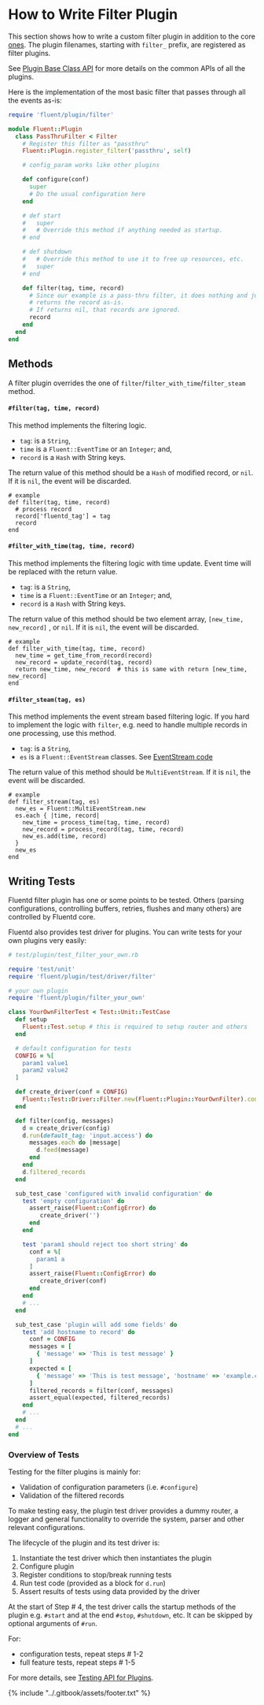# How to Write Filter Plugin

This section shows how to write a custom filter plugin in addition to the core [ones](../filter/). The plugin filenames, starting with `filter_` prefix, are registered as filter plugins.

See [Plugin Base Class API](api-plugin-base.md) for more details on the common APIs of all the plugins.

Here is the implementation of the most basic filter that passes through all the events as-is:

```ruby
require 'fluent/plugin/filter'

module Fluent::Plugin
  class PassThruFilter < Filter
    # Register this filter as "passthru"
    Fluent::Plugin.register_filter('passthru', self)

    # config_param works like other plugins

    def configure(conf)
      super
      # Do the usual configuration here
    end

    # def start
    #   super
    #   # Override this method if anything needed as startup.
    # end

    # def shutdown
    #   # Override this method to use it to free up resources, etc.
    #   super
    # end

    def filter(tag, time, record)
      # Since our example is a pass-thru filter, it does nothing and just
      # returns the record as-is.
      # If returns nil, that records are ignored.
      record
    end
  end
end
```

## Methods

A filter plugin overrides the one of `filter`/`filter_with_time`/`filter_steam` method.

#### `#filter(tag, time, record)`

This method implements the filtering logic.

* `tag`: is a `String`,
* `time` is a `Fluent::EventTime` or an `Integer`; and,
* `record` is a `Hash` with String keys.

The return value of this method should be a `Hash` of modified record, or `nil`. If it is `nil`, the event will be discarded.

```text
# example
def filter(tag, time, record)
  # process record
  record['fluentd_tag'] = tag
  record
end
```

#### `#filter_with_time(tag, time, record)`

This method implements the filtering logic with time update. Event time will be replaced with the return value.

* `tag`: is a `String`,
* `time` is a `Fluent::EventTime` or an `Integer`; and,
* `record` is a `Hash` with String keys.

The return value of this method should be two element array, `[new_time, new_record]` , or `nil`. If it is `nil`, the event will be discarded.

```text
# example
def filter_with_time(tag, time, record)
  new_time = get_time_from_record(record)
  new_record = update_record(tag, record)
  return new_time, new_record  # this is same with return [new_time, new_record]
end
```

#### `#filter_steam(tag, es)`

This method implements the event stream based filtering logic. If you hard to implement the logic with `filter`, e.g. need to handle multiple records in one processing, use this method.

* `tag`: is a `String`,
* `es` is a `Fluent::EventStream` classes. See [EventStream code](https://github.com/fluent/fluentd/blob/master/lib/fluent/event.rb)

The return value of this method should be `MultiEventStream`. If it is `nil`, the event will be discarded.

```text
# example
def filter_stream(tag, es)
  new_es = Fluent::MultiEventStream.new
  es.each { |time, record|
    new_time = process_time(tag, time, record)
    new_record = process_record(tag, time, record)
    new_es.add(time, record)
  }
  new_es
end
```

## Writing Tests

Fluentd filter plugin has one or some points to be tested. Others \(parsing configurations, controlling buffers, retries, flushes and many others\) are controlled by Fluentd core.

Fluentd also provides test driver for plugins. You can write tests for your own plugins very easily:

```ruby
# test/plugin/test_filter_your_own.rb

require 'test/unit'
require 'fluent/plugin/test/driver/filter'

# your own plugin
require 'fluent/plugin/filter_your_own'

class YourOwnFilterTest < Test::Unit::TestCase
  def setup
    Fluent::Test.setup # this is required to setup router and others
  end

  # default configuration for tests
  CONFIG = %[
    param1 value1
    param2 value2
  ]

  def create_driver(conf = CONFIG)
    Fluent::Test::Driver::Filter.new(Fluent::Plugin::YourOwnFilter).configure(conf)
  end

  def filter(config, messages)
    d = create_driver(config)
    d.run(default_tag: 'input.access') do
      messages.each do |message|
        d.feed(message)
      end
    end
    d.filtered_records
  end

  sub_test_case 'configured with invalid configuration' do
    test 'empty configuration' do
      assert_raise(Fluent::ConfigError) do
         create_driver('')
      end
    end

    test 'param1 should reject too short string' do
      conf = %[
        param1 a
      ]
      assert_raise(Fluent::ConfigError) do
         create_driver(conf)
      end
    end
    # ...
  end

  sub_test_case 'plugin will add some fields' do
    test 'add hostname to record' do
      conf = CONFIG
      messages = [
        { 'message' => 'This is test message' }
      ]
      expected = [
        { 'message' => 'This is test message', 'hostname' => 'example.com' }
      ]
      filtered_records = filter(conf, messages)
      assert_equal(expected, filtered_records)
    end
    # ...
  end
  # ...
end
```

### Overview of Tests

Testing for the filter plugins is mainly for:

* Validation of configuration parameters \(i.e. `#configure`\)
* Validation of the filtered records

To make testing easy, the plugin test driver provides a dummy router, a logger and general functionality to override the system, parser and other relevant configurations.

The lifecycle of the plugin and its test driver is:

1. Instantiate the test driver which then instantiates the plugin
2. Configure plugin
3. Register conditions to stop/break running tests
4. Run test code \(provided as a block for `d.run`\)
5. Assert results of tests using data provided by the driver

At the start of Step \# 4, the test driver calls the startup methods of the plugin e.g. `#start` and at the end `#stop`, `#shutdown`, etc. It can be skipped by optional arguments of `#run`.

For:

* configuration tests, repeat steps \# 1-2
* full feature tests, repeat steps \# 1-5

For more details, see [Testing API for Plugins](plugin-test-code.md).

{% include "../.gitbook/assets/footer.txt" %}
